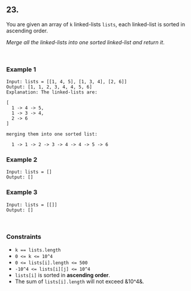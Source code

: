 ## 23. 

You are given an array of `k` linked-lists `lists`, each linked-list is sorted in ascending order.  
  
*Merge all the linked-lists into one sorted linked-list and return it*.

<br>

### Example 1

```
Input: lists = [[1, 4, 5], [1, 3, 4], [2, 6]]
Output: [1, 1, 2, 3, 4, 4, 5, 6]
Explanation: The linked-lists are:

[
  1 -> 4 -> 5,
  1 -> 3 -> 4,
  2 -> 6
]

merging them into one sorted list:

  1 -> 1 -> 2 -> 3 -> 4 -> 4 -> 5 -> 6
```

### Example 2

```
Input: lists = []
Output: []
```

### Example 3

```
Input: lists = [[]]
Output: []
```

<br>

### Constraints

* `k == lists.length`
* `0 <= k <= 10^4`
* `0 <= lists[i].length <= 500`
* `-10^4 <= lists[i][j] <= 10^4`
* `lists[i]` is sorted in **ascending order**.
* The sum of `lists[i].length` will not exceed &10^4&.

